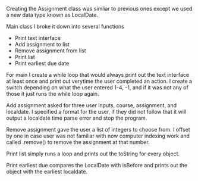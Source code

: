 Creating the Assignment class was simliar to previous ones except we used a new data type known as LocalDate.

Main class I broke it down into several functions

- Print text interface
- Add assignment to list
- Remove assignment from list
- Print list
- Print earliest due date

For main I create a while loop that would always print out the text interface at least once and print out verytime the user completed an action. I create a switch depending on what the user entered 1-4, -1, and if it was not any of those it just runs the while loop again. 

Add assignment asked for three user inputs, course, assignment, and localdate. I specified a format for the user, if they did not follow that it will output a localdate time parse error and stop the program. 

Remove assignment gave the user a list of integers to choose from. I offset by one in case user was not familiar with now computer indexing work and called .remove() to remove the assignment at that number. 

Print list simply runs a loop and prints out the toString for every object. 

Print earliest due compares the LocalDate with isBefore and prints out the object with the earliest localdate. 